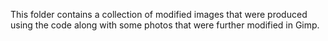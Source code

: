 This folder contains a collection of modified images that were produced using the code along with some photos that were further modified in Gimp.
